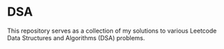 # DSA
This repository serves as a collection of my solutions to various Leetcode Data Structures and Algorithms (DSA) problems.
